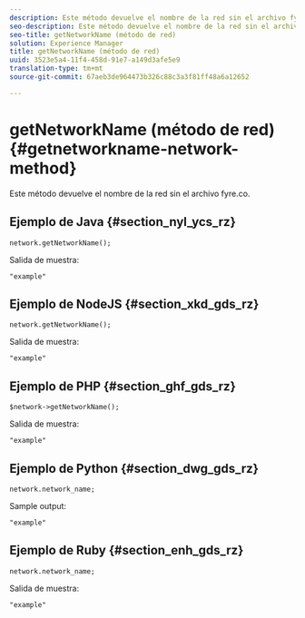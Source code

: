 ```yaml
---
description: Este método devuelve el nombre de la red sin el archivo fyre.co.
seo-description: Este método devuelve el nombre de la red sin el archivo fyre.co.
seo-title: getNetworkName (método de red)
solution: Experience Manager
title: getNetworkName (método de red)
uuid: 3523e5a4-11f4-458d-91e7-a149d3afe5e9
translation-type: tm+mt
source-git-commit: 67aeb3de964473b326c88c3a3f81ff48a6a12652

---
```



# getNetworkName (método de red){#getnetworkname-network-method}

Este método devuelve el nombre de la red sin el archivo fyre.co.

## Ejemplo de Java {#section_nyl_ycs_rz}

```
network.getNetworkName();
```

Salida de muestra:

```
"example" 
```

## Ejemplo de NodeJS {#section_xkd_gds_rz}

```
network.getNetworkName();
```

Salida de muestra:

```
"example" 
```

## Ejemplo de PHP {#section_ghf_gds_rz}

```
$network->getNetworkName(); 
```

Salida de muestra:

```
"example" 
```

## Ejemplo de Python {#section_dwg_gds_rz}

```
network.network_name; 
```

Sample output:

```
"example" 
```

## Ejemplo de Ruby {#section_enh_gds_rz}

```
network.network_name; 
```

Salida de muestra:

```
"example" 
```

